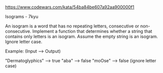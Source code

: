 https://www.codewars.com/kata/54ba84be607a92aa900000f1

Isograms - 7kyu

An isogram is a word that has no repeating letters, consecutive or non-consecutive. Implement a function that determines whether a string that contains only letters is an isogram. Assume the empty string is an isogram. Ignore letter case.

Example: (Input --> Output)

"Dermatoglyphics" --> true
"aba" --> false
"moOse" --> false (ignore letter case)